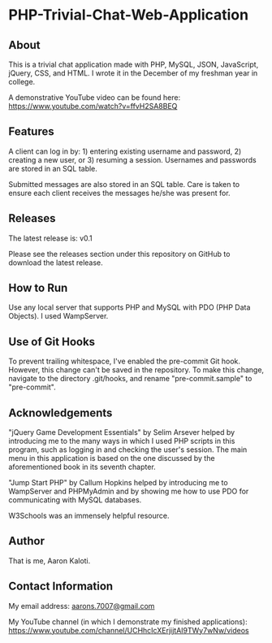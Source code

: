 # PHP-Trivial-Chat-Web-Application

About
-----

This is a trivial chat application made with PHP, MySQL, JSON,
JavaScript, jQuery, CSS, and HTML. I wrote it in the December of my
freshman year in college.

A demonstrative YouTube video can be found here:
https://www.youtube.com/watch?v=ffvH2SA8BEQ

Features
--------

A client can log in by: 1) entering existing username and password,
2) creating a new user, or 3) resuming a session. Usernames and passwords
are stored in an SQL table.

Submitted messages are also stored in an SQL table. Care is taken to
ensure each client receives the messages he/she was present for.

Releases
--------

The latest release is: v0.1

Please see the releases section under this repository on GitHub
to download the latest release.

How to Run
----------

Use any local server that supports PHP and MySQL with PDO (PHP Data
Objects). I used WampServer.

Use of Git Hooks
----------------

To prevent trailing whitespace, I've enabled the pre-commit Git hook.
However, this change can't be saved in the repository. To make this
change, navigate to the directory .git/hooks, and rename "pre-commit.sample"
to "pre-commit".

Acknowledgements
----------------

"jQuery Game Development Essentials" by Selim Arsever helped by introducing
me to the many ways in which I used PHP scripts in this program, such
as logging in and checking the user's session. The main menu in this
application is based on the one discussed by the aforementioned book
in its seventh chapter.

"Jump Start PHP" by Callum Hopkins helped by introducing me to WampServer
and PHPMyAdmin and by showing me how to use PDO for communicating
with MySQL databases.

W3Schools was an immensely helpful resource.

Author
------

That is me, Aaron Kaloti.

Contact Information
-------------------

My email address: aarons.7007@gmail.com

My YouTube channel (in which I demonstrate my finished applications):
https://www.youtube.com/channel/UCHhcIcXErjijtAI9TWy7wNw/videos